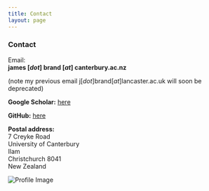 ```yaml
---
title: Contact
layout: page
---
```


### Contact

Email:<br/>
**james [_dot_] brand [_at_] canterbury.ac.nz**

(note my previous email j[_dot_]brand[_at_]lancaster.ac.uk will soon be deprecated)

**Google Scholar:** [here](https://scholar.google.co.uk/citations?user=TG0-mhsAAAAJ&hl=en)

**GitHub:** [here](https://github.com/jamesbrandscience)

**Postal address:**<br/>
7 Creyke Road<br/>
University of Canterbury<br/>
Ilam<br/>
Christchurch 8041<br/>
New Zealand

![Profile Image](https://jamesbrandscience.github.io/assets/arrival_bouba_kiki.JPG)
